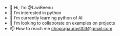 - 👋 Hi, I’m @LaviBeenu
- 👀 I’m interested in python
- 🌱 I’m currently learning python of AI
- 💞️ I’m looking to collaborate on examples on projects
- 📫 How to reach me chopragaurav003@gmail.com

<!---
LaviBeenu/LaviBeenu is a ✨ special ✨ repository because its `README.md` (this file) appears on your GitHub profile.
You can click the Preview link to take a look at your changes.
--->
